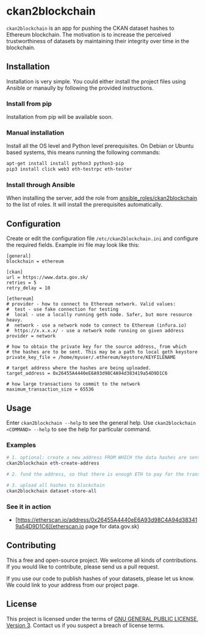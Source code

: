 # ckan2blockchain
`ckan2blockchain` is an app for pushing the CKAN dataset hashes to Ethereum blockchain. The motivation is to increase the perceived trustworthiness of datasets by maintaining their integrity over time in the blockchain.

## Installation
Installation is very simple. You could either install the project files using Ansible or manaully by following the provided instructions.

### Install from pip
Installation from pip will be available soon.

### Manual installation
Install all the OS level and Python level prerequisites. On Debian or Ubuntu based systems, this means running the following commands:
```sh
apt-get install install python3 python3-pip
pip3 install click web3 eth-testrpc eth-tester
```

### Install through Ansible
When installing the server, add the role from [ansible_roles/ckan2blockchain](ansible_roles/ckan2blockchain) to the list of roles. It will install the prerequisites automatically.

## Configuration

Create or edit the configuration file `/etc/ckan2blockchain.ini` and configure the required fields. Example ini file may look like this:

	[general]
	blockchain = ethereum

	[ckan]
	url = https://www.data.gov.sk/
	retries = 5
	retry_delay = 10

	[ethereum]
	# provider - how to connect to Ethereum network. Valid values:
	#  test - use fake connection for testing
	#  local - use a locally running geth node. Safer, but more resource heavy.
	#  network - use a network node to connect to Ethereum (infura.io)
	#  https://x.x.x.x/ - use a network node running on given address
	provider = network

	# how to obtain the private key for the source address, from which
	# the hashes are to be sent. This may be a path to local geth keystore
	private_key_file = /home/myuser/.ethereum/keystore/KEYFILENAME

	# target address where the hashes are being uploaded.
	target_address = 0x26455A4440eE6A93d98C4A94d383419a54D9D1C6

	# how large transactions to commit to the network
	maximum_transaction_size = 65536

## Usage

Enter `ckan2blockchain --help` to see the general help. Use `ckan2blockchain <COMMAND> --help` to see the help for particular command.

### Examples

```sh
# 1. optional: create a new address FROM WHICH the data hashes are sent (if you don't have any already)
ckan2blockchain eth-create-address

# 2. fund the address, so that there is enough ETH to pay for the transactions

# 3. upload all hashes to blockchain
ckan2blockchain dataset-store-all
```

### See it in action

 - [https://etherscan.io/address/0x26455A4440eE6A93d98C4A94d383419a54D9D1C6](etherscan.io page for data.gov.sk)

## Contributing
This a free and open-source project. We welcome all kinds of contributions. If you would like to contribute, please send us a pull request.

If you use our code to publish hashes of your datasets, please let us know. We could link to your address from our project page.

## License
This project is licensed under the terms of [GNU GENERAL PUBLIC LICENSE, Version 3](LICENSE). Contact us if you suspect a breach of license terms.
